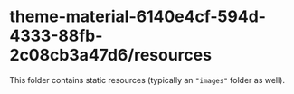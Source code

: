 # theme-material-6140e4cf-594d-4333-88fb-2c08cb3a47d6/resources

This folder contains static resources (typically an `"images"` folder as well).
